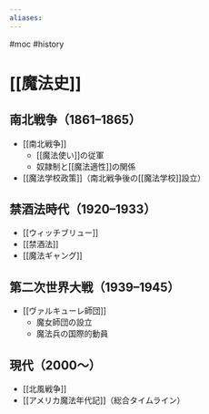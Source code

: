 ```yaml
---
aliases:
---
```

#moc #history 
# [[魔法史]]

## 南北戦争（1861–1865）
- [[南北戦争]]
  - [[魔法使い]]の従軍
  - 奴隷制と[[魔法適性]]の関係
- [[魔法学校政策]]（南北戦争後の[[魔法学校]]設立）

## 禁酒法時代（1920–1933）
- [[ウィッチブリュー]]
- [[禁酒法]]
- [[魔法ギャング]]

## 第二次世界大戦（1939–1945）
- [[ヴァルキューレ師団]]
  - 魔女師団の設立
  - 魔法兵の国際的動員

## 現代（2000～）
- [[北風戦争]]
- [[アメリカ魔法年代記]]（総合タイムライン）
